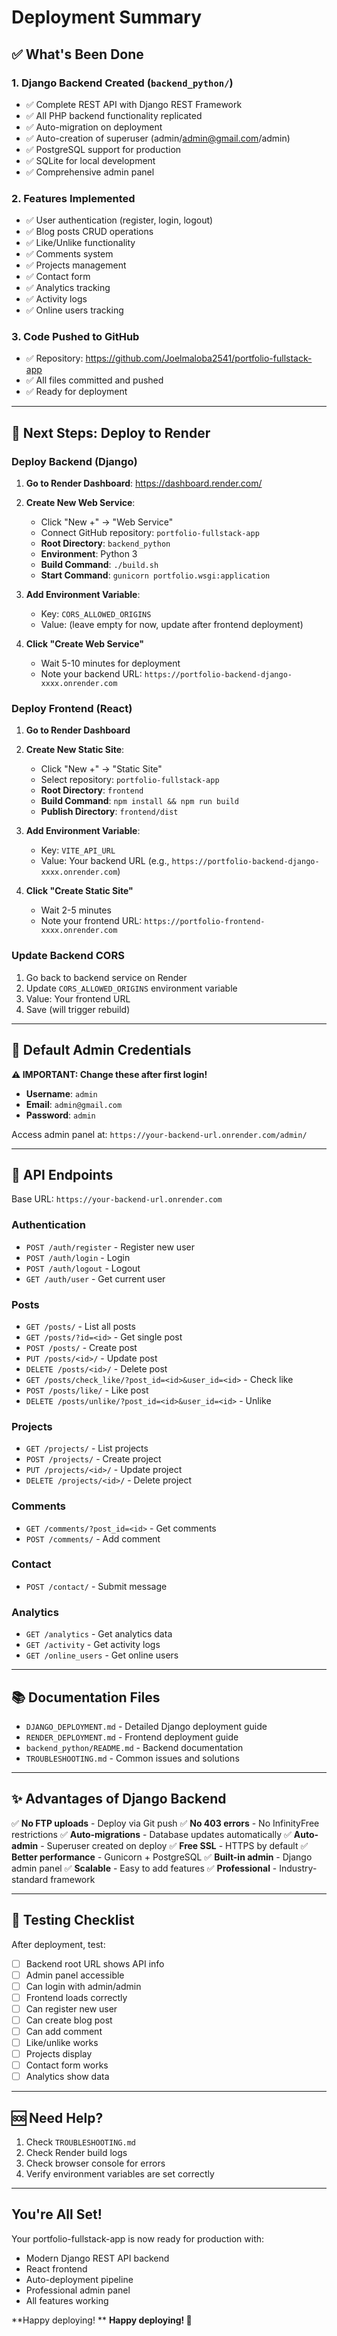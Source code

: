 # Deployment Summary

## ✅ What's Been Done

### 1. Django Backend Created (`backend_python/`)
- ✅ Complete REST API with Django REST Framework
- ✅ All PHP backend functionality replicated
- ✅ Auto-migration on deployment
- ✅ Auto-creation of superuser (admin/admin@gmail.com/admin)
- ✅ PostgreSQL support for production
- ✅ SQLite for local development
- ✅ Comprehensive admin panel

### 2. Features Implemented
- ✅ User authentication (register, login, logout)
- ✅ Blog posts CRUD operations
- ✅ Like/Unlike functionality
- ✅ Comments system
- ✅ Projects management
- ✅ Contact form
- ✅ Analytics tracking
- ✅ Activity logs
- ✅ Online users tracking

### 3. Code Pushed to GitHub
- ✅ Repository: https://github.com/Joelmaloba2541/portfolio-fullstack-app
- ✅ All files committed and pushed
- ✅ Ready for deployment

---

## 🚀 Next Steps: Deploy to Render

### Deploy Backend (Django)

1. **Go to Render Dashboard**: https://dashboard.render.com/
2. **Create New Web Service**:
   - Click "New +" → "Web Service"
   - Connect GitHub repository: `portfolio-fullstack-app`
   - **Root Directory**: `backend_python`
   - **Environment**: Python 3
   - **Build Command**: `./build.sh`
   - **Start Command**: `gunicorn portfolio.wsgi:application`

3. **Add Environment Variable**:
   - Key: `CORS_ALLOWED_ORIGINS`
   - Value: (leave empty for now, update after frontend deployment)

4. **Click "Create Web Service"**
   - Wait 5-10 minutes for deployment
   - Note your backend URL: `https://portfolio-backend-django-xxxx.onrender.com`

### Deploy Frontend (React)

1. **Go to Render Dashboard**
2. **Create New Static Site**:
   - Click "New +" → "Static Site"
   - Select repository: `portfolio-fullstack-app`
   - **Root Directory**: `frontend`
   - **Build Command**: `npm install && npm run build`
   - **Publish Directory**: `frontend/dist`

3. **Add Environment Variable**:
   - Key: `VITE_API_URL`
   - Value: Your backend URL (e.g., `https://portfolio-backend-django-xxxx.onrender.com`)

4. **Click "Create Static Site"**
   - Wait 2-5 minutes
   - Note your frontend URL: `https://portfolio-frontend-xxxx.onrender.com`

### Update Backend CORS

1. Go back to backend service on Render
2. Update `CORS_ALLOWED_ORIGINS` environment variable
3. Value: Your frontend URL
4. Save (will trigger rebuild)

---

## 📝 Default Admin Credentials

**⚠️ IMPORTANT: Change these after first login!**

- **Username**: `admin`
- **Email**: `admin@gmail.com`
- **Password**: `admin`

Access admin panel at: `https://your-backend-url.onrender.com/admin/`

---

## 🔗 API Endpoints

Base URL: `https://your-backend-url.onrender.com`

### Authentication
- `POST /auth/register` - Register new user
- `POST /auth/login` - Login
- `POST /auth/logout` - Logout
- `GET /auth/user` - Get current user

### Posts
- `GET /posts/` - List all posts
- `GET /posts/?id=<id>` - Get single post
- `POST /posts/` - Create post
- `PUT /posts/<id>/` - Update post
- `DELETE /posts/<id>/` - Delete post
- `GET /posts/check_like/?post_id=<id>&user_id=<id>` - Check like
- `POST /posts/like/` - Like post
- `DELETE /posts/unlike/?post_id=<id>&user_id=<id>` - Unlike

### Projects
- `GET /projects/` - List projects
- `POST /projects/` - Create project
- `PUT /projects/<id>/` - Update project
- `DELETE /projects/<id>/` - Delete project

### Comments
- `GET /comments/?post_id=<id>` - Get comments
- `POST /comments/` - Add comment

### Contact
- `POST /contact/` - Submit message

### Analytics
- `GET /analytics` - Get analytics data
- `GET /activity` - Get activity logs
- `GET /online_users` - Get online users

---

## 📚 Documentation Files

- `DJANGO_DEPLOYMENT.md` - Detailed Django deployment guide
- `RENDER_DEPLOYMENT.md` - Frontend deployment guide
- `backend_python/README.md` - Backend documentation
- `TROUBLESHOOTING.md` - Common issues and solutions

---

## ✨ Advantages of Django Backend

✅ **No FTP uploads** - Deploy via Git push
✅ **No 403 errors** - No InfinityFree restrictions
✅ **Auto-migrations** - Database updates automatically
✅ **Auto-admin** - Superuser created on deploy
✅ **Free SSL** - HTTPS by default
✅ **Better performance** - Gunicorn + PostgreSQL
✅ **Built-in admin** - Django admin panel
✅ **Scalable** - Easy to add features
✅ **Professional** - Industry-standard framework

---

## 🎯 Testing Checklist

After deployment, test:

- [ ] Backend root URL shows API info
- [ ] Admin panel accessible
- [ ] Can login with admin/admin
- [ ] Frontend loads correctly
- [ ] Can register new user
- [ ] Can create blog post
- [ ] Can add comment
- [ ] Like/unlike works
- [ ] Projects display
- [ ] Contact form works
- [ ] Analytics show data

---

## 🆘 Need Help?

1. Check `TROUBLESHOOTING.md`
2. Check Render build logs
3. Check browser console for errors
4. Verify environment variables are set correctly

---

## You're All Set!

Your portfolio-fullstack-app is now ready for production with:
- Modern Django REST API backend
- React frontend
- Auto-deployment pipeline
- Professional admin panel
- All features working

**Happy deploying! **
**Happy deploying! 🚀**
